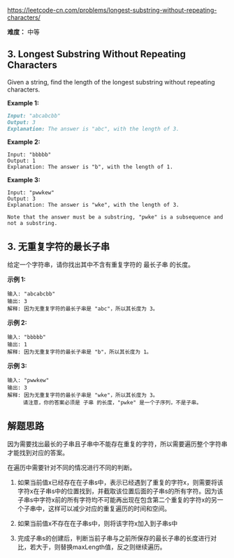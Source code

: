 https://leetcode-cn.com/problems/longest-substring-without-repeating-characters/


**难度：** 中等

## 3. Longest Substring Without Repeating Characters

Given a string, find the length of the longest substring without repeating characters.

**Example 1:**

```markdown
Input: "abcabcbb"
Output: 3 
Explanation: The answer is "abc", with the length of 3. 
```

**Example 2:**

```
Input: "bbbbb"
Output: 1
Explanation: The answer is "b", with the length of 1.
```
**Example 3:**
```
Input: "pwwkew"
Output: 3
Explanation: The answer is "wke", with the length of 3. 

Note that the answer must be a substring, "pwke" is a subsequence and not a substring.
```

## 3. 无重复字符的最长子串 


给定一个字符串，请你找出其中不含有重复字符的 最长子串 的长度。

**示例 1:**
```
输入: "abcabcbb"
输出: 3 
解释: 因为无重复字符的最长子串是 "abc"，所以其长度为 3。
```
**示例 2:**
```
输入: "bbbbb"
输出: 1
解释: 因为无重复字符的最长子串是 "b"，所以其长度为 1。
```

**示例 3:**
```
输入: "pwwkew"
输出: 3
解释: 因为无重复字符的最长子串是 "wke"，所以其长度为 3。
     请注意，你的答案必须是 子串 的长度，"pwke" 是一个子序列，不是子串。
```


## 解题思路

因为需要找出最长的子串且子串中不能存在重复的字符，所以需要遍历整个字符串才能找到对应的答案。

在遍历中需要针对不同的情况进行不同的判断。

1. 如果当前值x已经存在在子串s中，表示已经遇到了重复的字符x，则需要将该字符x在子串s中的位置找到，并截取该位置后面的子串s的所有字符。因为该子串s中字符x前的所有字符均不可能再出现在包含第二个重复的字符x的另一个子串中，这样可以减少对应的重复遍历的时间和空间。

2. 如果当前值x不存在在子串s中，则将该字符x加入到子串s中

3. 完成子串s的创建后，判断当前子串与之前所保存的最长子串的长度进行对比，若大于，则替换maxLength值，反之则继续遍历。

